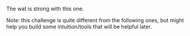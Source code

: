 The wat is strong with this one.

Note: this challenge is quite different from the following ones, but might help you build some intuition/tools that will be helpful later.
